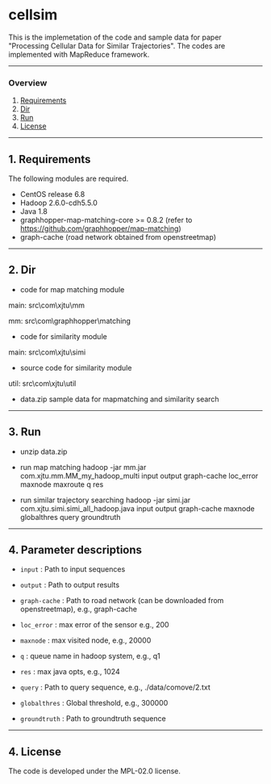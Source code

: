 # cellsim
This is the implemetation of the code and sample data for paper "Processing Cellular Data for Similar Trajectories". The codes are implemented with MapReduce framework.

---

### Overview
1. [Requirements](#requirements)
2. [Dir](#dir)
3. [Run](#run)
4. [License](#license)

---

## 1. Requirements
The following modules are required.

* CentOS release 6.8
* Hadoop 2.6.0-cdh5.5.0
* Java 1.8 
* graphhopper-map-matching-core >= 0.8.2 (refer to https://github.com/graphhopper/map-matching)
* graph-cache (road network obtained from openstreetmap)
---

## 2. Dir
* code for map matching module

main: src\com\xjtu\mm 

mm: src\com\graphhopper\matching

* code for similarity module

main: src\com\xjtu\simi

* source code for similarity module

util: src\com\xjtu\util

* data.zip
sample data for mapmatching and similarity search

---
## 3. Run
* unzip data.zip

* run map matching
hadoop -jar mm.jar com.xjtu.mm.MM_my_hadoop_multi input output graph-cache loc_error maxnode maxroute q res

* run similar trajectory searching
hadoop -jar simi.jar com.xjtu.simi.simi_all_hadoop.java input output graph-cache maxnode globalthres query groundtruth

---
## 4. Parameter descriptions
* `input` : Path to input sequences

* `output` : Path to output results

* `graph-cache` : Path to road network (can be downloaded from openstreetmap), e.g., graph-cache

* `loc_error` : max error of the sensor e.g., 200

* `maxnode` : max visited node, e.g., 20000

* `q` : queue name in hadoop system, e.g., q1

* `res` : max java opts, e.g., 1024

* `query` : Path to query sequence, e.g., ./data/comove/2.txt

* `globalthres` : Global threshold, e.g., 300000

* `groundtruth` : Path to groundtruth sequence

---
## 4. License
The code is developed under the MPL-02.0 license.
